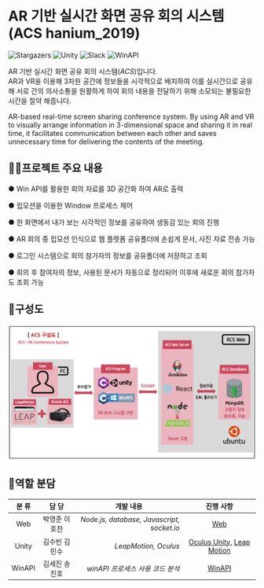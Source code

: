 # AR 기반 실시간 화면 공유 회의 시스템 (ACS hanium_2019)
![Stargazers](https://img.shields.io/badge/github-GIVEME--STAR-red?logo=GitHub)
![Unity](https://img.shields.io/badge/Oculus-Unity-yellow?logo=Unity)
![Slack](https://img.shields.io/badge/Slack-hanium2019-blueviolet?logo=Slack)
![WinAPI](https://img.shields.io/badge/WinAPI-C%2B%2B-blue?logo=C++)

AR 기반 실시간 화면 공유 회의 시스템(*ACS*)입니다.  
AR과 VR을 이용해 3차원 공간에 정보들을 시각적으로 배치하여 이를 실시간으로 공유해 서로 간의 의사소통을 원활하게 하여 회의 내용을 전달하기 위해 소모되는 불필요한 시간을 절약 해줍니다.

AR-based real-time screen sharing conference system.
By using AR and VR to visually arrange information in 3-dimensional space and sharing it in real time, it facilitates communication between each other and saves unnecessary time for delivering the contents of the meeting.

## 👨‍💻프로젝트 주요 내용

 ● Win API를 활용한 회의 자료를 3D 공간화 하여 AR로 출력
 
 ● 립모션을 이용한 Window 프로세스 제어
 
 ● 한 화면에서 내가 보는 시각적인 정보를 공유하여 생동감 있는 회의 진행
 
 ● AR 회의 중 립모션 인식으로 웹 플렛폼 공유폴더에 손쉽게 문서, 사진 자료 전송 가능
 
 ● 로그인 시스템으로 회의 참가자의 정보를 공유폴더에 저장하고 조회
 
 ● 회의 후 참여자의 정보, 사용된 문서가 자동으로 정리되어 이후에 새로운 회의 참가자도 조회 가능 

## 📑구성도
![img](./img/ACS구성도.PNG)

## 🤝역할 분담

|  <center>분  류</center> |  <center>담  당</center> |  <center>개발 내용</center> |  <center>진행 사항</center> |
|:--------|:--------:|--------:|--------:| 
|<center>Web </center> | <center>박영준 이호찬 </center> |*Node.js, database, Javascript, socket.io*|<center>[Web](https://github.com/hanium2019/hanium_2019/blob/master/web/webreadme.md) </center> |
|<center>Unity </center> |<center>김수빈 김민수</center> |*LeapMotion, Oculus*|<center>[Oculus Unity](https://github.com/hanium2019/hanium_2019/blob/master/Oculus_Unity/Oculus_Unity.md), [Leap Motion](https://github.com/hanium2019/hanium_2019/blob/master/leapMotion/leapMotion.md)</center> |
|<center>WinAPI </center>|<center>김세진 송진호</center> |*winAPI 프로세스 사용 코드 분석*|<center>[WinAPI](https://github.com/hanium2019/hanium_2019/blob/master/winAPI/winApi.md)</center> |
